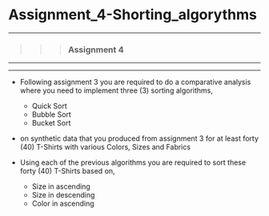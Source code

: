# Assignment_4-Shorting_algorythms
---
>>> ### Assignment 4 <br>
---
---
    
   - Following assignment 3 you are required to do a comparative analysis where you 
     need to implement three (3) sorting algorithms,
      
        + Quick Sort
        + Bubble Sort
        + Bucket Sort
        
- on synthetic data that you produced from assignment 3 for at least forty (40) T-Shirts with various Colors, Sizes and Fabrics

- Using each of the previous algorithms you are required to sort these forty (40) T-Shirts based on,

    * Size in ascending
    * Size in descending 
    * Color in ascending
    
         
